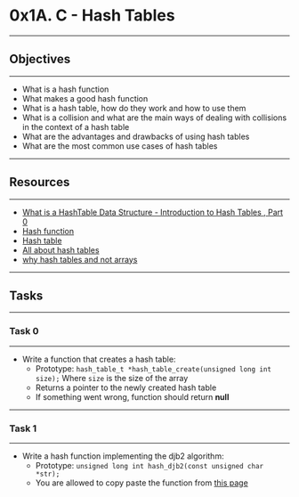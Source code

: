 # 0x1A. C - Hash Tables
----
## Objectives
----
* What is a hash function
* What makes a good hash function
* What is a hash table, how do they work and how to use them
* What is a collision and what are the main ways of dealing with collisions in the context of a hash table
* What are the advantages and drawbacks of using hash tables
* What are the most common use cases of hash tables
---
## Resources
---
* [What is a HashTable Data Structure - Introduction to Hash Tables , Part 0](https://www.youtube.com/watch?v=MfhjkfocRR0)
* [Hash function](https://en.wikipedia.org/wiki/Hash_function)
* [Hash table](https://en.wikipedia.org/wiki/Hash_table)
* [All about hash tables](https://www.digitalocean.com/community/tutorials/hash-table-in-c-plus-plus)
* [why hash tables and not arrays](https://stackoverflow.com/questions/31930046/what-is-a-hash-table-and-how-do-you-make-it-in-c)
---
## Tasks
---
### Task 0
---
* Write a function that creates a hash table:
	* Prototype: `hash_table_t *hash_table_create(unsigned long int size);`
		Where `size` is the size of the array
	* Returns a pointer to the newly created hash table
	* If something went wrong, function should return **null**
---
### Task 1
---
* Write a hash function implementing the djb2 algorithm:
	* Prototype: `unsigned long int hash_djb2(const unsigned char *str);`
	* You are allowed to copy paste  the function from [this page](https://gist.github.com/papamuziko/7bb52dfbb859fdffc4bd0f95b76f71e8)

